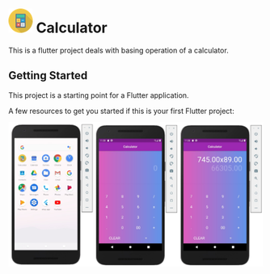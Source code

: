 # ![](ic_launcher.png) Calculator 

This is a flutter project deals with basing operation of a calculator.

## Getting Started

This project is a starting point for a Flutter application.

A few resources to get you started if this is your first Flutter project:

![](Readme-image.jpg)
